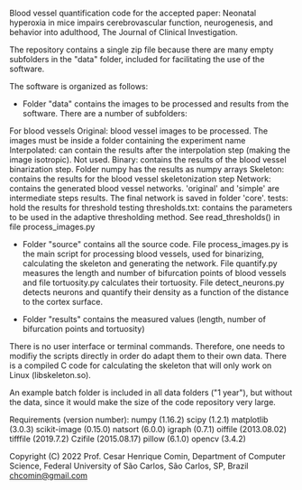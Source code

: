 Blood vessel quantification code for the accepted paper: Neonatal hyperoxia in mice impairs cerebrovascular function, neurogenesis, and behavior into adulthood, The Journal of Clinical Investigation.

The repository contains a single zip file because there are many empty subfolders in the "data" folder, included for facilitating the use of the software.


The software is organized as follows:

- Folder "data" contains the images to be processed and results from the software. There are a number of subfolders:

For blood vessels
Original: blood vessel images to be processed. The images must be inside a folder containing the experiment name
Interpolated: can contain the results after the interpolation step (making the image isotropic). Not used.
Binary: contains the results of the blood vessel binarization step. Folder numpy has the results as numpy arrays
Skeleton: contains the results for the blood vessel skeletonization step
Network: contains the generated blood vessel networks. 'original' and 'simple' are intermediate steps results. The final network is saved in folder 'core'.
tests: hold the results for threshold testing
thresholds.txt: contains the parameters to be used in the adaptive thresholding method. See read_thresholds() in file process_images.py

- Folder "source" contains all the source code. File process_images.py is the main script for processing blood vessels, used for binarizing, calculating the skeleton and generating the network. File quantify.py measures the length and number of bifurcation points of blood vessels and file tortuosity.py calculates their tortuosity. File detect_neurons.py detects neurons and quantify their density as a function of the distance to the cortex surface.

- Folder "results" contains the measured values (length, number of bifurcation points and tortuosity)

There is no user interface or terminal commands. Therefore, one needs to modifiy the scripts directly in order do adapt them to their own data. There is a compiled C code for calculating the skeleton that will only work on Linux (libskeleton.so).

An example batch folder is included in all data folders ("1 year"), but without the data, since it would make the size of the code repository very large.


Requirements (version number):
numpy (1.16.2)
scipy (1.2.1)
matplotlib (3.0.3)
scikit-image (0.15.0)
natsort (6.0.0)
igraph (0.7.1)
oiffile (2013.08.02)
tifffile (2019.7.2)
Czifile (2015.08.17)
pillow (6.1.0)
opencv (3.4.2)

Copyright (C) 2022 Prof. Cesar Henrique Comin, Department of Computer Science,
Federal University of São Carlos, São Carlos, SP, Brazil
chcomin@gmail.com
